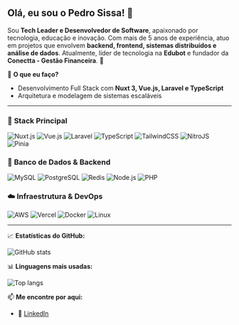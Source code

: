 ## Olá, eu sou o Pedro Sissa! 👋

Sou **Tech Leader e Desenvolvedor de Software**, apaixonado por tecnologia, educação e inovação. Com mais de 5 anos de experiência, atuo em projetos que envolvem **backend, frontend, sistemas distribuídos e análise de dados**. Atualmente, líder de tecnologia na **Edubot** e fundador da **Conectta - Gestão Financeira**. 🚀

🎯 **O que eu faço?**
- Desenvolvimento Full Stack com **Nuxt 3, Vue.js, Laravel e TypeScript**
- Arquitetura e modelagem de sistemas escaláveis

---

### 🚀 **Stack Principal**
  
![Nuxt.js](https://img.shields.io/badge/Nuxt.js-00DC82?style=for-the-badge&logo=nuxtdotjs&logoColor=white)
![Vue.js](https://img.shields.io/badge/Vue.js-4FC08D?style=for-the-badge&logo=vuedotjs&logoColor=white)
![Laravel](https://img.shields.io/badge/Laravel-FF2D20?style=for-the-badge&logo=laravel&logoColor=white)
![TypeScript](https://img.shields.io/badge/TypeScript-007ACC?style=for-the-badge&logo=typescript&logoColor=white)
![TailwindCSS](https://img.shields.io/badge/TailwindCSS-38B2AC?style=for-the-badge&logo=tailwindcss&logoColor=white)
![NitroJS](https://img.shields.io/badge/NitroJS-000000?style=for-the-badge&logo=nuxtdotjs&logoColor=white)
![Pinia](https://img.shields.io/badge/Pinia-FFD43B?style=for-the-badge&logo=pinia&logoColor=white)

### 💾 **Banco de Dados & Backend**
![MySQL](https://img.shields.io/badge/MySQL-4479A1?style=for-the-badge&logo=mysql&logoColor=white)
![PostgreSQL](https://img.shields.io/badge/PostgreSQL-336791?style=for-the-badge&logo=postgresql&logoColor=white)
![Redis](https://img.shields.io/badge/Redis-DC382D?style=for-the-badge&logo=redis&logoColor=white)
![Node.js](https://img.shields.io/badge/Node.js-43853D?style=for-the-badge&logo=node.js&logoColor=white)
![PHP](https://img.shields.io/badge/PHP-777BB4?style=for-the-badge&logo=php&logoColor=white)

### ☁️ **Infraestrutura & DevOps**
![AWS](https://img.shields.io/badge/AWS-232F3E?style=for-the-badge&logo=amazonaws&logoColor=white)
![Vercel](https://img.shields.io/badge/Vercel-000000?style=for-the-badge&logo=vercel&logoColor=white)
![Docker](https://img.shields.io/badge/Docker-2496ED?style=for-the-badge&logo=docker&logoColor=white)
![Linux](https://img.shields.io/badge/Linux-FCC624?style=for-the-badge&logo=linux&logoColor=black)

---

📈 **Estatísticas do GitHub:**

![GitHub stats](https://github-readme-stats-sigma-five.vercel.app/api?username=pedrosissa01&show_icons=true&theme=react&hide_border=true&include_all_commits=true&count_privete=true&locale=pt-br)

📊 **Linguagens mais usadas:**

![Top langs](https://github-readme-stats-sigma-five.vercel.app/api/top-langs/?username=pedrosissa01&show_icons=true&theme=react&hide_border=true&layout=compact&langs_count=10&size_weight=0.2&count_weight=0.2&include_all_commits=true&count_privete=true&locale=pt-br)

📫 **Me encontre por aqui:**
- 🔗 [LinkedIn](https://www.linkedin.com/in/pedrosissa)
